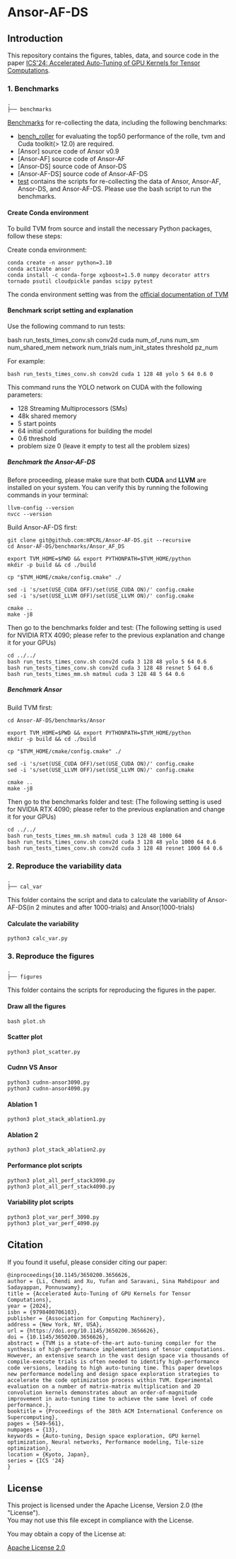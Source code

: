 # Ansor-AF-DS

## Introduction

This repository contains the figures, tables, data, and source code in the paper [ICS'24: Accelerated Auto-Tuning of GPU Kernels for Tensor Computations](https://dl.acm.org/doi/10.1145/3650200.3656626).

### 1. Benchmarks
```
.
├── benchmarks
```
[Benchmarks](https://github.com/HPCRL/Ansor-AF-DS/tree/main/benchmarks) for re-collecting the data, including the following benchmarks:

- [bench_roller](https://github.com/HPCRL/bench_roller/tree/main) for evaluating the top50 performance of the rolle, tvm and Cuda toolkit(> 12.0) are required.
- [Ansor] source code of Ansor v0.9
- [Ansor-AF] source code of Ansor-AF
- [Ansor-DS] source code of Ansor-DS
- [Ansor-AF-DS] source code of Ansor-AF-DS
- [test](benchmarks/README.md) contains the scripts for re-collecting the data of Ansor, Ansor-AF, Ansor-DS, and Ansor-AF-DS. Please use the bash script to run the benchmarks.


#### Create Conda environment

To build TVM from source and install the necessary Python packages, follow these steps:

Create conda environment:
```
conda create -n ansor python=3.10
conda activate ansor
conda install -c conda-forge xgboost=1.5.0 numpy decorator attrs tornado psutil cloudpickle pandas scipy pytest
```

The conda environment setting was from the [official documentation of TVM](https://tvm.apache.org/docs/v0.9.0/install/from_source.html#developers-get-source-from-github)


#### Benchmark script setting and explanation

Use the following command to run tests:

bash run_tests_times_conv.sh conv2d cuda num_of_runs num_sm num_shared_mem network num_trials num_init_states threshold pz_num

For example:

```
bash run_tests_times_conv.sh conv2d cuda 1 128 48 yolo 5 64 0.6 0
```

This command runs the YOLO network on CUDA with the following parameters:
- 128 Streaming Multiprocessors (SMs)
- 48k shared memory
- 5 start points
- 64 initial configurations for building the model
- 0.6 threshold
- problem size 0 (leave it empty to test all the problem sizes)


#####  Benchmark the Ansor-AF-DS

Before proceeding, please make sure that both **CUDA** and **LLVM** are installed on your system. You can verify this by running the following commands in your terminal:

```
llvm-config --version
nvcc --version
```

Build Ansor-AF-DS first:
```
git clone git@github.com:HPCRL/Ansor-AF-DS.git --recursive
cd Ansor-AF-DS/benchmarks/Ansor_AF_DS

export TVM_HOME=$PWD && export PYTHONPATH=$TVM_HOME/python
mkdir -p build && cd ./build

cp "$TVM_HOME/cmake/config.cmake" ./

sed -i 's/set(USE_CUDA OFF)/set(USE_CUDA ON)/' config.cmake
sed -i 's/set(USE_LLVM OFF)/set(USE_LLVM ON)/' config.cmake

cmake ..
make -j8
```

Then go to the benchmarks folder and test: (The following setting is used for NVIDIA RTX 4090; please refer to the previous explanation and change it for your GPUs)
```
cd ../../
bash run_tests_times_conv.sh conv2d cuda 3 128 48 yolo 5 64 0.6
bash run_tests_times_conv.sh conv2d cuda 3 128 48 resnet 5 64 0.6
bash run_tests_times_mm.sh matmul cuda 3 128 48 5 64 0.6
```

##### Benchmark Ansor

Build TVM first:
```
cd Ansor-AF-DS/benchmarks/Ansor

export TVM_HOME=$PWD && export PYTHONPATH=$TVM_HOME/python
mkdir -p build && cd ./build

cp "$TVM_HOME/cmake/config.cmake" ./

sed -i 's/set(USE_CUDA OFF)/set(USE_CUDA ON)/' config.cmake
sed -i 's/set(USE_LLVM OFF)/set(USE_LLVM ON)/' config.cmake

cmake ..
make -j8
```

Then go to the benchmarks folder and test: (The following setting is used for NVIDIA RTX 4090; please refer to the previous explanation and change it for your GPUs)
```
cd ../../
bash run_tests_times_mm.sh matmul cuda 3 128 48 1000 64
bash run_tests_times_conv.sh conv2d cuda 3 128 48 yolo 1000 64 0.6
bash run_tests_times_conv.sh conv2d cuda 3 128 48 resnet 1000 64 0.6
```


### 2. Reproduce the variability data
```
.
├── cal_var
```
This folder contains the script and data to calculate the variability of Ansor-AF-DS(in 2 minutes and after 1000-trials) and Ansor(1000-trials)

#### Calculate the variability
```
python3 calc_var.py
```

### 3. Reproduce the figures
```
.
├── figures
```
This folder contains the scripts for reproducing the figures in the paper.

#### Draw all the figures
```
bash plot.sh
```

#### Scatter plot

```
python3 plot_scatter.py
```

#### Cudnn VS Ansor
```
python3 cudnn-ansor3090.py 
python3 cudnn-ansor4090.py 
```

#### Ablation 1

```
python3 plot_stack_ablation1.py
```

#### Ablation 2
```
python3 plot_stack_ablation2.py
```

#### Performance plot scripts
```
python3 plot_all_perf_stack3090.py
python3 plot_all_perf_stack4090.py
```

#### Variability plot scripts
```
python3 plot_var_perf_3090.py 
python3 plot_var_perf_4090.py
```

## Citation
If you found it useful, please consider citing our paper:
```
@inproceedings{10.1145/3650200.3656626,
author = {Li, Chendi and Xu, Yufan and Saravani, Sina Mahdipour and Sadayappan, Ponnuswamy},
title = {Accelerated Auto-Tuning of GPU Kernels for Tensor Computations},
year = {2024},
isbn = {9798400706103},
publisher = {Association for Computing Machinery},
address = {New York, NY, USA},
url = {https://doi.org/10.1145/3650200.3656626},
doi = {10.1145/3650200.3656626},
abstract = {TVM is a state-of-the-art auto-tuning compiler for the synthesis of high-performance implementations of tensor computations. However, an extensive search in the vast design space via thousands of compile-execute trials is often needed to identify high-performance code versions, leading to high auto-tuning time. This paper develops new performance modeling and design space exploration strategies to accelerate the code optimization process within TVM. Experimental evaluation on a number of matrix-matrix multiplication and 2D convolution kernels demonstrates about an order-of-magnitude improvement in auto-tuning time to achieve the same level of code performance.},
booktitle = {Proceedings of the 38th ACM International Conference on Supercomputing},
pages = {549–561},
numpages = {13},
keywords = {Auto-tuning, Design space exploration, GPU kernel optimization, Neural networks, Performance modeling, Tile-size optimization},
location = {Kyoto, Japan},
series = {ICS '24}
}
```

## License


This project is licensed under the Apache License, Version 2.0 (the "License").  
You may not use this file except in compliance with the License.  

You may obtain a copy of the License at:

[Apache License 2.0](http://www.apache.org/licenses/LICENSE-2.0)
